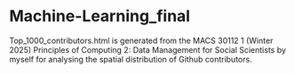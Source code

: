 # Machine-Learning_final
Top_1000_contributors.html is generated from the MACS 30112 1 (Winter 2025) Principles of Computing 2: Data Management for Social Scientists by myself for analysing the spatial distribution of Github contributors. 
